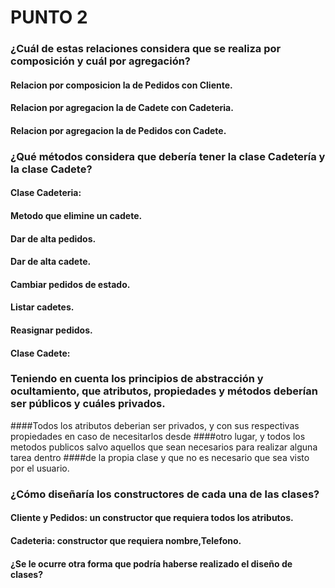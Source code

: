 # PUNTO 2
### ¿Cuál de estas relaciones considera que se realiza por composición y cuál por agregación?

#### Relacion por composicion la de Pedidos con Cliente.
#### Relacion por agregacion la de Cadete con Cadeteria.
#### Relacion por agregacion la de Pedidos con Cadete.

### ¿Qué métodos considera que debería tener la clase Cadetería y la clase Cadete?

#### Clase Cadeteria: 
#### Metodo que elimine un cadete.
#### Dar de alta pedidos.
#### Dar de alta cadete.
#### Cambiar pedidos de estado.
#### Listar cadetes.
#### Reasignar pedidos.

#### Clase Cadete:


### Teniendo en cuenta los principios de abstracción y ocultamiento, que atributos, propiedades y métodos deberían ser públicos y cuáles privados.

####Todos los atributos deberian ser privados, y con sus respectivas propiedades en caso de necesitarlos desde ####otro lugar, y todos los metodos publicos salvo aquellos que sean necesarios para realizar alguna tarea dentro ####de la propia clase y que no es necesario que sea visto por el usuario.

### ¿Cómo diseñaría los constructores de cada una de las clases?

#### Cliente y Pedidos: un constructor que requiera todos los atributos.
#### Cadeteria: constructor que requiera nombre,Telefono.



#### ¿Se le ocurre otra forma que podría haberse realizado el diseño de clases?